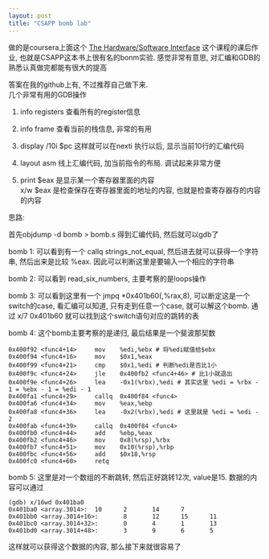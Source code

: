 ```yaml
---
layout: post
title: "CSAPP bomb lab"
---
```


做的是coursera上面这个 [The Hardware/Software Interface][1] 这个课程的课后作业, 也就是CSAPP这本书上很有名的bonm实验. 感觉非常有意思, 对汇编和GDB的熟悉认真做完都能有很大的提高

答案在我的github上有, 不过推荐自己做下来.  
几个非常有用的GDB操作

1. info registers 查看所有的register信息

2. info frame 查看当前的栈信息, 非常的有用

3. display /10i $pc 这样就可以在nexti 执行以后, 显示当前10行的汇编代码


4. layout asm 线上汇编代码, 加当前指令的布局. 调试起来非常方便

5. print $eax 是显示某一个寄存器里面的内容  
x/w $eax 是检查保存在寄存器里面的地址的内容, 也就是检查寄存器存的内容的内容

思路:  

首先objdump -d bomb > bomb.s 得到汇编代码, 然后就可以gdb了

bomb 1: 可以看到有一个 callq strings_not_equal, 然后进去就可以获得一个字符串, 然后出来是比较 %eax. 因此可以判断这里是要输入一个相应的字符串

bomb 2: 可以看到 read_six_numbers, 主要考察的是loops操作

bomb 3: 可以看到这里有一个 jmpq   *0x401b60(,%rax,8), 可以断定这是一个switch的case, 看汇编可以知道, 只有走到任意一个case, 就可以解这个bomb. 
通过 x/7 0x401b60 就可以找到这个switch语句对应的跳转的表

bomb 4: 这个bomb主要考察的是递归, 最后结果是一个斐波那契数

    0x400f92 <func4+14>     mov    %edi,%ebx # 将%edi赋值给$ebx
    0x400f94 <func4+16>     mov    $0x1,%eax
    0x400f99 <func4+21>     cmp    $0x1,%edi # 判断%edi是否比1小
    0x400f9c <func4+24>     jle    0x400fb2 <func4+46> # 比1小就退出
    0x400f9e <func4+26>     lea    -0x1(%rbx),%edi # 其实这里 %edi = %rbx - 1 = %ebx - 1 = %edi - 1
    0x400fa1 <func4+29>     callq  0x400f84 <func4>
    0x400fa6 <func4+34>     mov    %eax,%ebp
    0x400fa8 <func4+36>     lea    -0x2(%rbx),%edi # 这里就是 %edi = %edi - 2
    0x400fab <func4+39>     callq  0x400f84 <func4>
    0x400fb0 <func4+44>     add    %ebp,%eax
    0x400fb2 <func4+46>     mov    0x8(%rsp),%rbx
    0x400fb7 <func4+51>     mov    0x10(%rsp),%rbp
    0x400fbc <func4+56>     add    $0x18,%rsp
    0x400fc0 <func4+60>     retq

bomb 5: 这里是对一个数组的不断跳转, 然后正好跳转12次, value是15. 数据的内容可以通过  

    (gdb) x/16wd 0x401ba0
    0x401ba0 <array.3014>:  10      2       14      7
    0x401bb0 <array.3014+16>:       8       12      15      11
    0x401bc0 <array.3014+32>:       0       4       1       13
    0x401bd0 <array.3014+48>:       3       9       6       5

这样就可以获得这个数据的内容, 那么接下来就很容易了


[1]: https://class.coursera.org/hwswinterface-002/lecture
